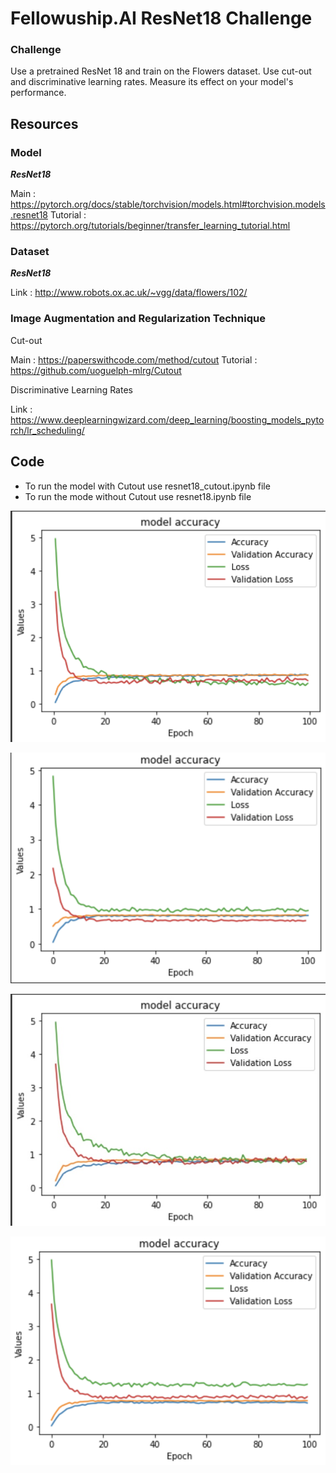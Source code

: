 # Fellowuship.AI ResNet18 Challenge 

### Challenge 

Use a pretrained ResNet 18 and train on the Flowers dataset. Use cut-out and discriminative learning rates. Measure its effect on your model's performance.

## Resources

  ### Model
  
  ***ResNet18***

  Main :	https://pytorch.org/docs/stable/torchvision/models.html#torchvision.models.resnet18
  Tutorial :	https://pytorch.org/tutorials/beginner/transfer_learning_tutorial.html

  ### Dataset
  
   ***ResNet18***

   Link :	http://www.robots.ox.ac.uk/~vgg/data/flowers/102/

  ### Image Augmentation and Regularization Technique

  Cut-out

  Main : https://paperswithcode.com/method/cutout
  Tutorial : https://github.com/uoguelph-mlrg/Cutout

  Discriminative Learning Rates

  Link : https://www.deeplearningwizard.com/deep_learning/boosting_models_pytorch/lr_scheduling/

## Code
  

  - To run the model with Cutout use resnet18_cutout.ipynb file
  - To run the mode without Cutout use resnet18.ipynb file


![Screenshot](https://github.com/9harshit/fellowshipai-resnet-challenge/blob/main/images/model_basic.png)

![Screenshot](https://github.com/9harshit/fellowshipai-resnet-challenge/blob/main/images/model_dlr.png)

![Screenshot](https://github.com/9harshit/fellowshipai-resnet-challenge/blob/main/images/model_cutout.jpg)

![Screenshot](https://github.com/9harshit/fellowshipai-resnet-challenge/blob/main/images/model_cutout_dlr.png)

